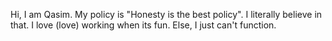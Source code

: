 Hi, I am Qasim. My policy is "Honesty is the best policy". I literally believe in that. I love (love) working when its fun. Else, I just can't function. 
